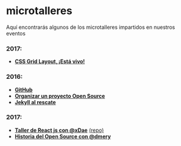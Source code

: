 # microtalleres
Aquí encontrarás algunos de los microtalleres impartidos en nuestros eventos

### 2017:
- **[CSS Grid Layout, ¡Está vivo!](http://ignaciodenuevo.com/speaking/css-grid-layout#slide=1)**

### 2016:
- **[GitHub](2016/github.md)**
- **[Organizar un proyecto Open Source](2016/organizar_un_proyecto_open_source.md)**
- **[Jekyll al rescate](http://ignaciodenuevo.com/speaking/jekyll-al-rescate.html#/)**


### 2017:
- **[Taller de React js con @xDae](http://josemiguel.org/campus-madrid-react-talk/)** [(repo)](https://github.com/xDae/campus-madrid-react-talk)
- **[Historia del Open Source con @dmery](open%20source%20history/)**
